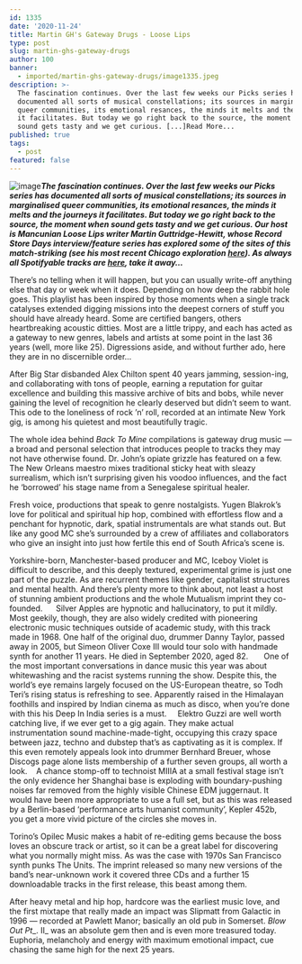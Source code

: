 ```yaml
---
id: 1335
date: '2020-11-24'
title: Martin GH's Gateway Drugs - Loose Lips
type: post
slug: martin-ghs-gateway-drugs
author: 100
banner:
  - imported/martin-ghs-gateway-drugs/image1335.jpeg
description: >-
  The fascination continues. Over the last few weeks our Picks series has
  documented all sorts of musical constellations; its sources in marginalised
  queer communities, its emotional resances, the minds it melts and the journeys
  it facilitates. But today we go right back to the source, the moment when
  sound gets tasty and we get curious. [...]Read More...
published: true
tags:
  - post
featured: false
---
```

![image](../imported/martin-ghs-gateway-drugs/image1335.jpeg)**_The fascination continues. Over the last few weeks our Picks series has documented all sorts of musical constellations; its sources in marginalised queer communities, its emotional resances, the minds it melts and the journeys it facilitates. But today we go right back to the source, the moment when sound gets tasty and we get curious. Our host is Mancunian Loose Lips writer Martin Guttridge-Hewitt, whose Record Store Days interview/feature series has explored some of the sites of this match-striking (see his most recent Chicago exploration [here](http://loose-lips.co.uk/blog/record-store-days-outsider-betting-at-groove-records-chicago)). As always all Spotifyable tracks are [here](https://open.spotify.com/playlist/5JH8AZStkZLkLVxD6Q4QlB?si=FUOEhb0QQd2ibnSspv2T8Q), take it away…_**

There’s no telling when it will happen, but you can usually write-off anything else that day or week when it does. Depending on how deep the rabbit hole goes. This playlist has been inspired by those moments when a single track catalyses extended digging missions into the deepest corners of stuff you should have already heard. Some are certified bangers, others heartbreaking acoustic ditties. Most are a little trippy, and each has acted as a gateway to new genres, labels and artists at some point in the last 36 years (well, more like 25). Digressions aside, and without further ado, here they are in no discernible order… 

After Big Star disbanded Alex Chilton spent 40 years jamming, session-ing, and collaborating with tons of people, earning a reputation for guitar excellence and building this massive archive of bits and bobs, while never gaining the level of recognition he clearly deserved but didn’t seem to want. This ode to the loneliness of rock ’n’ roll, recorded at an intimate New York gig, is among his quietest and most beautifully tragic. 

The whole idea behind _Back To Mine_ compilations is gateway drug music — a broad and personal selection that introduces people to tracks they may not have otherwise found. Dr. John’s opiate grizzle has featured on a few. The New Orleans maestro mixes traditional sticky heat with sleazy surrealism, which isn’t surprising given his voodoo influences, and the fact he ‘borrowed’ his stage name from a Senegalese spiritual healer. 

Fresh voice, productions that speak to genre nostalgists. Yugen Blakrok’s love for political and spiritual hip hop, combined with effortless flow and a penchant for hypnotic, dark, spatial instrumentals are what stands out. But like any good MC she’s surrounded by a crew of affiliates and collaborators who give an insight into just how fertile this end of South Africa’s scene is.

Yorkshire-born, Manchester-based producer and MC, Iceboy Violet is difficult to describe, and this deeply textured, experimental grime is just one part of the puzzle. As are recurrent themes like gender, capitalist structures and mental health. And there’s plenty more to think about, not least a host of stunning ambient productions and the whole Mutualism imprint they co-founded.      [](https://soundcloud.com/iceboy_violet/blankface "BlankFace")Silver Apples are hypnotic and hallucinatory, to put it mildly. Most geekily, though, they are also widely credited with pioneering electronic music techniques outside of academic study, with this track made in 1968. One half of the original duo, drummer Danny Taylor, passed away in 2005, but Simeon Oliver Coxe III would tour solo with handmade synth for another 11 years. He died in September 2020, aged 82.       [](https://soundcloud.com/iceboy_violet/blankface "BlankFace")One of the most important conversations in dance music this year was about whitewashing and the racist systems running the show. Despite this, the world’s eye remains largely focused on the US-European theatre, so Todh Teri’s rising status is refreshing to see. Apparently raised in the Himalayan foothills and inspired by Indian cinema as much as disco, when you’re done with this his Deep In India series is a must.     [](https://soundcloud.com/iceboy_violet/blankface "BlankFace")Elektro Guzzi are well worth catching live, if we ever get to a gig again. They make actual instrumentation sound machine-made-tight, occupying this crazy space between jazz, techno and dubstep that’s as captivating as it is complex. If this even remotely appeals look into drummer Bernhard Breuer, whose Discogs page alone lists membership of a further seven groups, all worth a look.    [](https://soundcloud.com/iceboy_violet/blankface "BlankFace")A chance stomp-off to technoist MIIIA at a small festival stage isn’t the only evidence her Shanghai base is exploding with boundary-pushing noises far removed from the highly visible Chinese EDM juggernaut. It would have been more appropriate to use a full set, but as this was released by a Berlin-based ‘performance arts humanist community’, Kepler 452b, you get a more vivid picture of the circles she moves in. 

Torino’s Opilec Music makes a habit of re-editing gems because the boss loves an obscure track or artist, so it can be a great label for discovering what you normally might miss. As was the case with 1970s San Francisco synth punks The Units. The imprint released so many new versions of the band’s near-unknown work it covered three CDs and a further 15 downloadable tracks in the first release, this beast among them.

After heavy metal and hip hop, hardcore was the earliest music love, and the first mixtape that really made an impact was Slipmatt from Galactic in 1996 — recorded at Pawlett Manor; basically an old pub in Somerset. _Blow Out Pt__. II_ was an absolute gem then and is even more treasured today. Euphoria, melancholy and energy with maximum emotional impact, cue chasing the same high for the next 25 years.